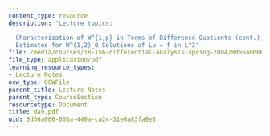 ```yaml
---
content_type: resource
description: 'Lecture topics:

  Characterization of W^{1,p} in Terms of Difference Quotients (cont.); Interior W^{2,2}
  Estimates for W^{1,2}_0 Solutions of Lu = f in L^2'
file: /media/courses/18-156-differential-analysis-spring-2004/8d56a066608a449aca2431e0a83fa9e8_da9.pdf
file_type: application/pdf
learning_resource_types:
- Lecture Notes
ocw_type: OCWFile
parent_title: Lecture Notes
parent_type: CourseSection
resourcetype: Document
title: da9.pdf
uid: 8d56a066-608a-449a-ca24-31e0a83fa9e8
---
```

